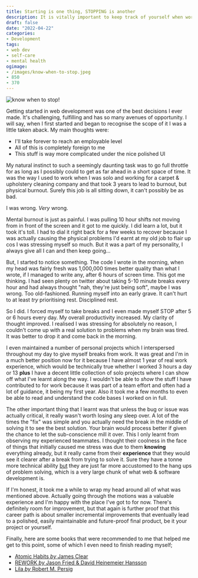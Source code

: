 ```yaml
---
title: Starting is one thing, STOPPING is another
description: It is vitally important to keep track of yourself when working. Let's explore a few of the pitfalls.
draft: false
date: "2022-04-22"
categories:
- Development
tags:
- web dev
- self-care
- mental health
ogimage:
- /images/know-when-to-stop.jpeg
- 850
- 370
---
```


![know when to stop!](/images/know-when-to-stop.jpeg)

Getting started in web development was one of the best decisions I ever made. It's challenging, fulfilling and has so many avenues of opportunity. I will say, when I first started and began to recognise the scope of it I was a little taken aback. My main thoughts were:

- I'll take forever to reach an employable level
- All of this is completely foreign to me
- This stuff is way more complicated under the nice polished UI

My natural instinct to such a seemingly daunting task was to go full throttle for as long as I possibly could to get as far ahead in a short space of time. It was the way I used to work when I was solo and working for a carpet & upholstery cleaning company and that took 3 years to lead to burnout, but physical burnout. Surely this job is all sitting down, it can't possibly be as bad.

I was wrong. *Very* wrong.

Mental burnout is just as painful. I was pulling 10 hour shifts not moving from in front of the screen and it got to me quickly. I did learn a lot, but it took it's toll. I had to dial it right back for a few weeks to recover because I was actually causing the physical problems I'd earnt at my old job to flair up cos I was stressing myself so much. But it was a part of my personality, I always give all I can and then keep going...

But, I started to notice something. The code I wrote in the morning, when my head was fairly fresh was 1,000,000 times better quality than what I wrote, if I managed to write any, after 6 hours of screen time. This got me thinking. I had seen plenty on twitter about taking 5-10 minute breaks every hour and had always thought "nah, they're just being soft", maybe I was wrong. Too old-fashioned. Running myself into an early grave. It can't hurt to at least *try* prioritising rest. Disciplined rest.

So I did. I forced myself to take breaks and I even made myself STOP after 5 or 6 hours every day. My overall productivity increased. My clarity of thought improved. I realised I was stressing for absolutely no reason, I couldn't come up with a real solution to problems when my brain was tired. It was better to drop it and come back in the morning.

I even maintained a number of personal projects which I interspersed throughout my day to give myself breaks from work. It was great and I'm in a much better position now for it because I have almost 1 year of real work experience, which would be technically true whether I worked 3 hours a day or 13 **plus** I have a decent little collection of solo projects where I can show off what I've learnt along the way. I wouldn't be able to *show* the stuff I have contributed to for work because it was part of a team effort and often had a lot of guidance, it being my first year. Also it took me a few months to even be able to read and understand the code bases I worked on in full.

The other important thing that I learnt was that unless the bug or issue was actually critical, it really wasn't worth losing any sleep over. A lot of the times the "fix" was simple and you actually need the break in the middle of solving it to see the best solution. Your brain would process better if given the chance to let the sub-conscience mill it over. This I only learnt from observing my experienced teammates. I thought their coolness in the face of things that initially caused me stress was due to them **knowing** everything already, but it really came from their **experience** that they would see it clearer after a break from trying to solve it. Sure they have a tonne more technical ability <u>but</u> they are just far more accustomed to the hang ups of problem solving, which is a very large chunk of what web & software development is.

If I'm honest, it took me a while to wrap my head around all of what was mentioned above. Actually going through the motions was a valuable experience and I'm happy with the place I've got to for now. There's definitely room for improvement, but that again is further proof that this career path is about smaller incremental improvements that eventually lead to a polished, easily maintainable and future-proof final product, be it your project or yourself.

Finally, here are some books that were recommended to me that helped me get to this point, some of which I even need to finish reading myself;

- [Atomic Habits *by* James Clear](https://jamesclear.com/atomic-habits)
- [REWORK *by* Jason Fried & David Heinemeier Hansson](https://basecamp.com/books/rework)
- [Lila *by* Robert M. Persig](https://en.wikipedia.org/wiki/Lila:_An_Inquiry_into_Morals)